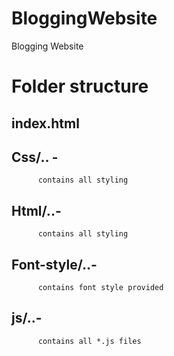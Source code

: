 # BloggingWebsite
Blogging Website 


# Folder structure

## index.html

## Css/.. - 
          contains all styling
## Html/..- 
          contains all styling
## Font-style/..- 
          contains font style provided
## js/..- 
          contains all *.js files
